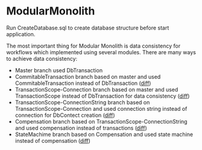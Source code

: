 # ModularMonolith
Run CreateDatabase.sql to create database structure before start application.

The most important thing for Modular Monolith is data consistency for workflows which implemented using several modules. There are many ways to achieve data consistency:
- Master branch used DbTransaction
- CommitableTransaction branch based on master and used CommitableTransaction instead of DbTransaction ([diff](https://github.com/denis-tsv/ModularMonolith/pull/10/files))
- TransactionScope-Connection branch based on master and used TransactionScope instead of DbTransaction for data consistency ([diff](https://github.com/denis-tsv/ModularMonolith/pull/11/files))
- TransactionScope-ConnectionString branch based on TransactionScope-Connection and used connection string instead of connection for DbContect creation ([diff](https://github.com/denis-tsv/ModularMonolith/pull/12/files))
- Compensation branch based on TransactionScope-ConnectionString and used compensation instead of transactions ([diff](https://github.com/denis-tsv/ModularMonolith/pull/13/files))
- StateMachime branch based on Compensation and used state machine instead of compensation ([diff](https://github.com/denis-tsv/ModularMonolith/pull/15/files))
